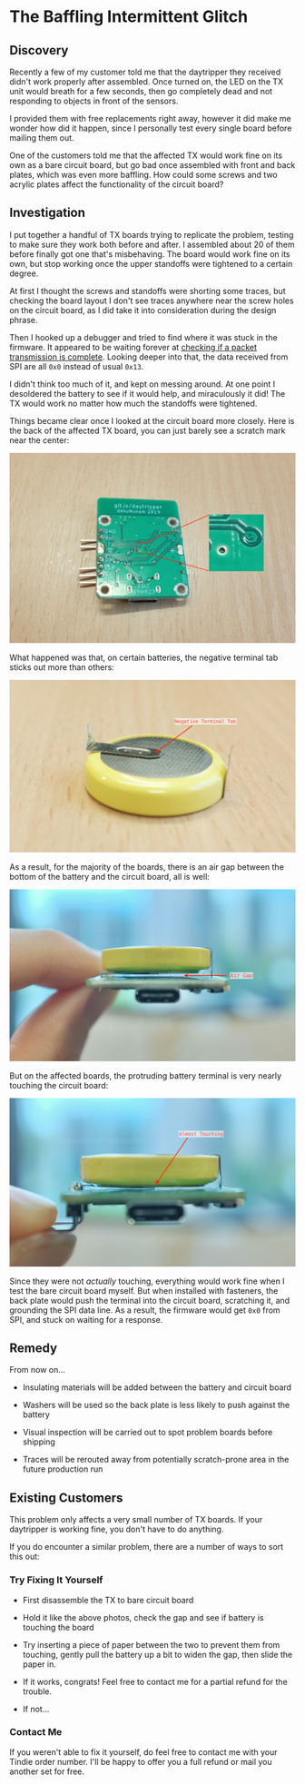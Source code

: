 # The Baffling Intermittent Glitch

## Discovery

Recently a few of my customer told me that the daytripper they received didn't work properly after assembled. Once turned on, the LED on the TX unit would breath for a few seconds, then go completely dead and not responding to objects in front of the sensors. 

I provided them with free replacements right away, however it did make me wonder how did it happen, since I personally test every single board before mailing them out.

One of the customers told me that the affected TX would work fine on its own as a bare circuit board, but go bad once assembled with front and back plates, which was even more baffling. How could some screws and two acrylic plates affect the functionality of the circuit board?

## Investigation

I put together a handful of TX boards trying to replicate the problem, testing to make sure they work both before and after. I assembled about 20 of them before finally got one that's misbehaving. The board would work fine on its own, but stop working once the upper standoffs were tightened to a certain degree.

At first I thought the screws and standoffs were shorting some traces, but checking the board layout I don't see traces anywhere near the screw holes on the circuit board, as I did take it into consideration during the design phrase.

Then I hooked up a debugger and tried to find where it was stuck in the firmware. It appeared to be waiting forever at [checking if a packet transmission is complete](https://github.com/dekuNukem/daytripper/blob/865081e2ba3adbdf7ebfdae3229aa89da2c86ae7/firmware/tx_bss/Src/helpers.c#L200). Looking deeper into that, the data received from SPI are all `0x0` instead of usual `0x13`.

I didn't think too much of it, and kept on messing around. At one point I desoldered the battery to see if it would help, and miraculously it did! The TX would work no matter how much the standoffs were tightened. 

Things became clear once I looked at the circuit board more closely. Here is the back of the affected TX board, you can just barely see a scratch mark near the center:

![Alt text](resources/photos/glitch1.jpeg)

What happened was that, on certain batteries, the negative terminal tab sticks out more than others:

![Alt text](resources/photos/glitch2.jpeg)

As a result, for the majority of the boards, there is an air gap between the bottom of the battery and the circuit board, all is well:

![Alt text](resources/photos/glitch3.jpeg)

But on the affected boards, the protruding battery terminal is very nearly touching the circuit board:

![Alt text](resources/photos/glitch4.jpeg)

Since they were not *actually* touching, everything would work fine when I test the bare circuit board myself. But when installed with fasteners, the back plate would push the terminal into the circuit board, scratching it, and grounding the SPI data line. As a result, the firmware would get `0x0` from SPI, and stuck on waiting for a response.

## Remedy

From now on...

* Insulating materials will be added between the battery and circuit board

* Washers will be used so the back plate is less likely to push against the battery

* Visual inspection will be carried out to spot problem boards before shipping

* Traces will be rerouted away from potentially scratch-prone area in the future production run

## Existing Customers

This problem only affects a very small number of TX boards. If your daytripper is working fine, you don't have to do anything.

If you do encounter a similar problem, there are a number of ways to sort this out:

### Try Fixing It Yourself

* First disassemble the TX to bare circuit board

* Hold it like the above photos, check the gap and see if battery is touching the board

* Try inserting a piece of paper between the two to prevent them from touching, gently pull the battery up a bit to widen the gap, then slide the paper in.

* If it works, congrats! Feel free to contact me for a partial refund for the trouble.

* If not...

### Contact Me

If you weren't able to fix it yourself, do feel free to contact me with your Tindie order number. I'll be happy to offer you a full refund or mail you another set for free.
